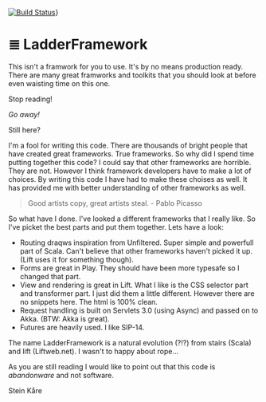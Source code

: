 [![Build Status](https://travis-ci.org/ladderframework/LadderFramework.png?branch=master)](https://travis-ci.org/ladderframework/LadderFramework)}

&#8803; LadderFramework
=======================
This isn't a framwork for you to use. It's by no means production ready. There are many great framworks and toolkits that you should look at before even waisting time on this one. 

Stop reading! 

*Go away!*

Still here? 

I'm a fool for writing this code. There are thousands of bright people that have created great frameworks. True frameworks. So why did I spend time putting together this code? I could say that other frameworks are horrible. They are not. However I think framework developers have to make a lot of choices. By writing this code I have had to make these choises as well. It has provided me with better understanding of other frameworks as well.  

> Good artists copy, great artists steal. - Pablo Picasso

So what have I done. I've looked a different frameworks that I really like. So I've picket the best parts and put them together. Lets have a look:
* Routing draqws inspiration from Unfiltered. Super simple and powerfull part of Scala. Can't believe that other frameworks haven't picked it up. (Lift uses it for something though).
* Forms are great in Play. They should have been more typesafe so I changed that part.
* View and rendering is great in Lift. What I like is the CSS selector part and transformer part. I just did them a little different. However there are no snippets here. The html is 100% clean.
* Request handling is built on Servlets 3.0 (using Async) and passed on to Akka. (BTW: Akka is great).
* Futures are heavily used. I like SIP-14. 

The name LadderFramework is a natural evolution (?!?) from stairs (Scala) and lift (Liftweb.net). I wasn't to happy about rope...  

As you are still reading I would like to point out that this code is _abandonware_ and not software. 

Stein Kåre 
